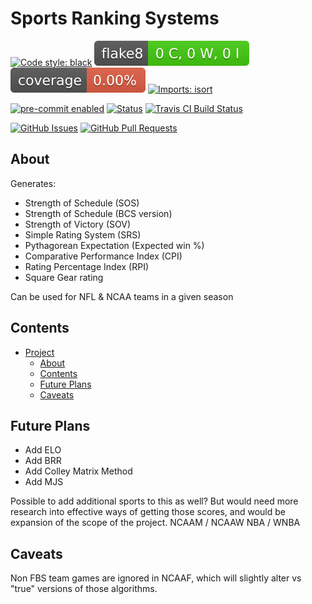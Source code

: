 # Sports Ranking Systems

[![Code style: black](https://img.shields.io/badge/code%20style-black-000000.svg)](https://github.com/psf/black)
[![Flake8 Status](./reports/flake8/badge.svg)](./reports/flake8/index.html)
[![Coverage Status](./reports/coverage/badge.svg)](./reports/coverage/badge.svg)
[![Imports: isort](https://img.shields.io/badge/%20imports-isort-%231674b1?style=flat&labelColor=ef8336)](https://pycqa.github.io/isort/)

[![pre-commit enabled](https://img.shields.io/badge/pre--commit-enabled-brightgreen?logo=pre-commit&logoColor=white)](https://pre-commit.com/)
[![Status](https://img.shields.io/badge/status-active-success.svg)]()
[![Travis CI Build Status](https://travis-ci.com/kylekap/Sports_Ranking_Systems.svg?branch=main)](https://travis-ci.com/kylekap/Sports_Ranking_Systems)

[![GitHub Issues](https://img.shields.io/github/issues/kylekap/Sports_Ranking_Systems.svg)](https://github.com/kylekap/Sports_Ranking_Systems/issues)
[![GitHub Pull Requests](https://img.shields.io/github/issues-pr/kylekap/Sports_Ranking_Systems.svg)](https://github.com/kylekap/Sports_Ranking_Systems/pulls)


## About
Generates:
- Strength of Schedule (SOS)
- Strength of Schedule (BCS version)
- Strength of Victory (SOV)
- Simple Rating System (SRS)
- Pythagorean Expectation (Expected win %)
- Comparative Performance Index (CPI)
- Rating Percentage Index (RPI)
- Square Gear rating


Can be used for NFL & NCAA teams in a given season


## Contents
- [Project](#football-sos)
  - [About](#about)
  - [Contents](#contents)
  - [Future Plans](#future-plans)
  - [Caveats](#caveats)  


## Future Plans
- Add ELO
- Add BRR
- Add Colley Matrix Method
- Add MJS

Possible to add additional sports to this as well? But would need more research into effective ways of getting those scores, and would be expansion of the scope of the project.
NCAAM / NCAAW
NBA / WNBA

## Caveats
Non FBS team games are ignored in NCAAF, which will slightly alter vs "true" versions of those algorithms.  